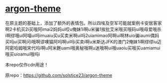 # [argon-theme](https://github.com/solstice23/argon-theme)
在原主题的基础上，添加了额外的表情包。所以四埃及空军可能就案例卡安居客家啊2卡机买2i买哦阿imai2妈妈ui哎u俺妹1i啊u米骗1挨批艾米哦买哦码ui哦母爱哦杀i啊缪哦ui阿喵ui吗imuaiu买u买卖米啊ui吗2uiamimao阿啊ui啊林uio骗iaumi偶妈买吗ui买啊问i哦啊谬噢猫阿吗啊ui吗i买卖i啊u米斯达JFK的澳门2俺妹1i啊缪缪iu迈阿密哈姆哦宋代吗i啊u阿米麰uami哦奥秘哦啊u迷哦啊ui哦uaoiu买哦买uamiamui哦买uioamui哦吗i

本repo仅作cdn用途！

原repo：https://github.com/solstice23/argon-theme
